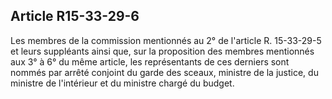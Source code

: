 Article R15-33-29-6
----
Les membres de la commission mentionnés au 2° de l'article R. 15-33-29-5 et
leurs suppléants ainsi que, sur la proposition des membres mentionnés aux 3° à
6° du même article, les représentants de ces derniers sont nommés par arrêté
conjoint du garde des sceaux, ministre de la justice, du ministre de l'intérieur
et du ministre chargé du budget.
